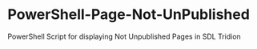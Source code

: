 PowerShell-Page-Not-UnPublished
===============================

PowerShell Script for displaying Not Unpublished Pages in SDL Tridion
